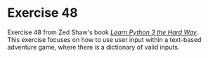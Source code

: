 # Exercise 48
Exercise 48 from Zed Shaw's book [*Learn Python 3 the Hard Way*](https://learncodethehardway.org/python/). <br>
This exercise focuses on how to use user input within a text-based adventure game, where there is a dictionary of valid inputs.

